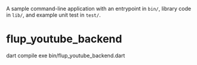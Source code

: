A sample command-line application with an entrypoint in `bin/`, library code
in `lib/`, and example unit test in `test/`.
# flup_youtube_backend

dart compile exe bin/flup_youtube_backend.dart     
